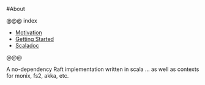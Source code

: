 #About 

@@@ index

* [Motivation](motivation.md)
* [Getting Started](gettingStarted.md)
* [Scaladoc](api.md)

@@@

A no-dependency Raft implementation written in scala ... as well as contexts for monix, fs2, akka, etc.
